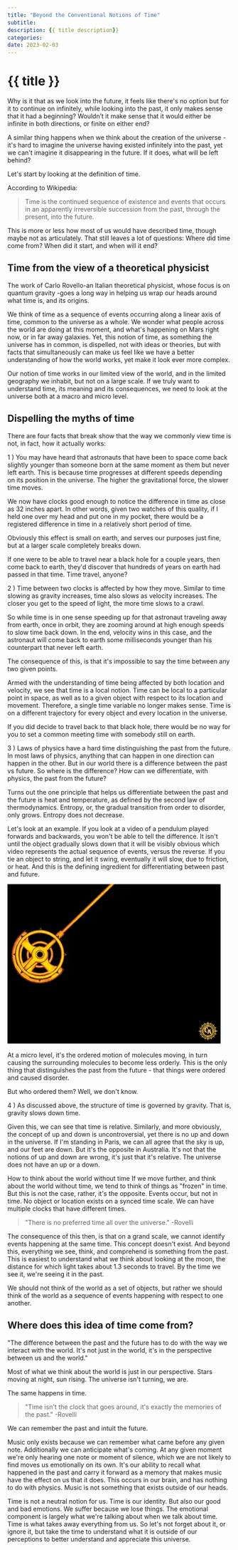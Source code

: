 ```yaml
---
title: "Beyond the Conventional Notions of Time"
subtitle: 
description: {{ title description}}
categories:
date: 2023-02-03
---
```


# {{ title }}

Why is it that as we look into the future, it feels like there's no option but for it to continue on infinitely, while looking into the past, it only makes sense that it had a beginning? Wouldn’t it make sense that it would either be infinite in both directions, or finite on either end?

A similar thing happens when we think about the creation of the universe - it's hard to imagine the universe having existed infinitely into the past, yet we can't imagine it disappearing in the future. If it does, what will be left behind?

Let's start by looking at the definition of time.

According to Wikipedia:

> Time is the continued sequence of existence and events that occurs in an apparently irreversible succession from the past, through the present, into the future.

This is more or less how most of us would have described time, though maybe not as articulately. That still leaves a lot of questions:  Where did time come from? When did it start, and when will it end? 

## Time from the view of a theoretical physicist

The work of Carlo Rovello-an Italian theoretical physicist, whose focus is on quantum gravity -goes a long way in helping us wrap our heads around what time is, and its origins. 

We think of time as a sequence of events occurring along a linear axis of time, common to the universe as a whole. We wonder what people across the world are doing at this moment, and what's happening on Mars right now, or in far away galaxies. Yet, this notion of time, as something the universe has in common, is dispelled, not with ideas or theories, but with facts that simultaneously can make us feel like we have a better understanding of how the world works, yet make it look ever
more complex.

Our notion of time works in our limited view of the world, and in the limited geography we inhabit, but not on a large scale. If we truly want to understand time, its meaning and its consequences, we need to look at the universe both at a macro and micro level.

## Dispelling the myths of time

There are four facts that break show that the way we commonly view time is not, in fact, how it actually works:

1 ) You may have heard that astronauts that have been to space come back slightly younger than someone born at the same moment as them but never left earth. This is because time progresses at different speeds depending on its position in the universe. The higher the gravitational force, the slower time moves. 

We now have clocks good enough to notice the difference in time as close as 32 inches apart. In other words, given two watches of this quality, if I held one over my head and put one in my pocket, there would be a registered difference in time in a relatively short period of time. 

Obviously this effect is small on earth, and serves our purposes just fine, but at a larger scale completely breaks down.

If one were to be able to travel near a black hole for a couple years, then come back to earth, they'd discover that hundreds of years on earth had passed in that time. Time travel, anyone?

2 ) Time between two clocks is affected by how they move. Similar to time slowing as gravity increases, time also slows as velocity increases. The closer you get to the speed of light, the more time slows to a crawl.

So while time is in one sense speeding up for that astronaut traveling away from earth, once in orbit, they are zooming around at high enough speeds to slow time back down. In the end, velocity wins in this case, and the astronaut will come back to earth some milliseconds younger than his counterpart that never left earth.

The consequence of this, is that it's impossible to say the time between any two given points. 

Armed with the understanding of time being affected by both location and velocity, we see that time is a local notion. Time can be local to a particular point in space, as well as to a given object with respect to its location and movement. Therefore, a single time variable no longer makes sense. Time is on a different trajectory for every object and every location in the universe.

If you did decide to travel back to that black hole, there would be no way for you to set a common meeting time with somebody still on earth.

3 ) Laws of physics have a hard time distinguishing the past from the future. In most laws of physics, anything that can happen in one direction can happen in the other. But in our world there is a difference between the past vs future. So where is the difference? How can we differentiate, with physics, the past from the future?

Turns out the one principle that helps us differentiate between the past and the future is heat and temperature, as defined by the second law of thermodynamics. Entropy, or, the gradual transition from order to disorder, only grows. Entropy does not decrease.

Let's look at an example. If you look at a video of a pendulum played forwards and backwards, you won't be able to tell the difference. It isn't until the object gradually slows down that it will be visibly obvious which video represents the actual sequence of events, versus the reverse.  If you tie an object to string, and let it swing, eventually it will slow, due to friction, or heat. And this is the defining ingredient for differentiating between past and future.

![](/img/2023-02-03/pendulum.webp)

At a micro level, it's the ordered motion of molecules moving, in turn causing the surrounding molecules to become less orderly. This is the only thing that distinguishes the past from the future - that things were ordered and caused disorder.

But who ordered them? Well, we don't know.

4 ) As discussed above, the structure of time is governed by gravity. That is, gravity slows down time.

Given this, we can see that time is relative. Similarly, and more obviously, the concept of up and down is uncontroversial, yet there is no up and down in the universe. If I'm standing in Paris, we can all agree that the sky is up, and our feet are down. But it's the opposite in Australia. It's not that the notions of up and down are wrong, it's just that it's relative. The universe does not have an up or a down.

How to think about the world without time
If we move further, and think about the world without time, we tend to think of things as "frozen" in time. But this is not the case, rather, it's the opposite. Events occur, but not in time. No object or location exists on a synced time scale. We can have multiple clocks that have different times. 

> "There is no preferred time all over the universe." -Rovelli

The consequence of this then, is that on a grand scale, we cannot identify events happening at the same time. This concept doesn't exist. And beyond this, everything we see, think, and comprehend is something from the past. This is easiest to understand what we think about looking at the moon, the distance for which light takes about 1.3 seconds to travel. By the time we see it, we're seeing it in the past.

We should not think of the world as a set of objects, but rather we should think of the world as a sequence of events happening with respect to one another.

## Where does this idea of time come from?

"The difference between the past and the future has to do with the way we interact with the world. It's not just in the world, it's in the perspective between us and the world."

Most of what we think about the world is just in our perspective. Stars moving at night, sun rising. The universe isn't turning, we are.

The same happens in time.

> "Time isn't the clock that goes around, it's exactly the memories of the past." -Rovelli

We can remember the past and intuit the future.

Music only exists because we can remember what came before any given note. Additionally we can anticipate what's coming. At any given moment we're only hearing one note or moment of silence, which we are not likely to find moves us emotionally on its own. It's our ability to recall what happened in the past and carry it forward as a memory that makes music have the effect on us that it does. This occurs in our brain, and has nothing to do with physics. Music is not something that
exists outside of our heads.

Time is not a neutral notion for us. Time is our identity. But also our good and bad emotions. We suffer because we lose things. The emotional component is largely what we're talking about when we talk about time. Time is what takes away everything from us. So let's not forget about it, or ignore it, but take the time to understand what it is outside of our perceptions to better understand and appreciate this universe.

